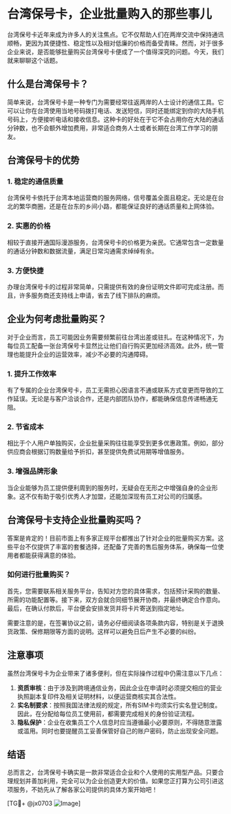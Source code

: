 # 台湾保号卡，企业批量购入的那些事儿

台湾保号卡近年来成为许多人的关注焦点。它不仅帮助人们在两岸交流中保持通讯顺畅，更因为其便捷性、稳定性以及相对低廉的价格而备受青睐。然而，对于很多企业来说，是否能够批量购买台湾保号卡便成了一个值得深究的问题。今天，我们就来聊聊这个话题。

## 什么是台湾保号卡？

简单来说，台湾保号卡是一种专门为需要经常往返两岸的人士设计的通信工具。它可以让你在台湾使用当地号码拨打电话、发送短信，同时还能绑定到你的大陆手机号码上，方便接听电话和接收信息。这种卡的好处在于它不会占用你在大陆的通话分钟数，也不会额外增加费用，非常适合商务人士或者长期在台湾工作学习的朋友。

## 台湾保号卡的优势

### 1. 稳定的通信质量
台湾保号卡依托于台湾本地运营商的服务网络，信号覆盖全面且稳定。无论是在台北的繁华商圈，还是在台东的乡间小路，都能保证良好的通话质量和上网体验。

### 2. 实惠的价格
相较于直接开通国际漫游服务，台湾保号卡的价格更为亲民。它通常包含一定数量的通话分钟数和数据流量，满足日常沟通需求绰绰有余。

### 3. 方便快捷
办理台湾保号卡的过程非常简单，只需提供有效的身份证明文件即可完成注册。而且，许多服务商还支持线上申请，省去了线下排队的麻烦。

## 企业为何考虑批量购买？

对于企业而言，员工可能因业务需要频繁前往台湾出差或驻扎。在这种情况下，为每位员工配备一张台湾保号卡显然比让他们自行购买更加经济高效。此外，统一管理也能提升企业的运营效率，减少不必要的沟通障碍。

### 1. 提升工作效率
有了专属的企业台湾保号卡，员工无需担心因语言不通或联系方式变更而导致的工作延误。无论是与客户洽谈合作，还是内部团队协作，都能确保信息传递畅通无阻。

### 2. 节省成本
相比于个人用户单独购买，企业批量采购往往能享受到更多优惠政策。例如，部分供应商会根据订购数量给予折扣，甚至提供免费试用期等增值服务。

### 3. 增强品牌形象
当企业能够为员工提供便利周到的服务时，无疑会在无形之中增强自身的企业形象。这不仅有助于吸引优秀人才加盟，还能加深现有员工对公司的归属感。

## 台湾保号卡支持企业批量购买吗？

答案是肯定的！目前市面上有多家正规平台都推出了针对企业的批量购买方案。这些平台不仅提供了丰富的套餐选择，还配备了完善的售后服务体系，确保每一位使用者都能获得满意的体验。

### 如何进行批量购买？

首先，您需要联系相关服务平台，告知对方您的具体需求，包括预计采购的数量、所需的功能配置等。接下来，双方会就合同细节展开协商，并最终确定合作意向。最后，在确认付款后，平台便会安排发货并将卡片寄送到指定地址。

需要注意的是，在签署协议之前，请务必仔细阅读各项条款内容，特别是关于退换货政策、保修期限等方面的说明。这样可以避免日后产生不必要的纠纷。

## 注意事项

虽然台湾保号卡为企业带来了诸多便利，但在实际操作过程中仍需注意以下几点：

1. **资质审核**：由于涉及到跨境通信业务，因此企业在申请时必须提交相应的营业执照副本复印件及相关证明材料，以便运营商核实其合法性。
2. **实名制要求**：按照我国法律法规的规定，所有SIM卡均须实行实名登记制度。因此，在分配给每位员工使用前，都需要完成相关的身份验证流程。
3. **隐私保护**：企业在收集员工个人信息时应当遵循最小必要原则，不得随意泄露或滥用。同时也要提醒员工妥善保管好自己的账户密码，防止出现安全问题。

## 结语

总而言之，台湾保号卡确实是一款非常适合企业和个人使用的实用型产品。只要合理规划并善加利用，完全可以为企业创造更大的价值。如果您正打算为公司引进这项服务，不妨先从了解各家公司提供的具体方案开始吧！

[TG💪+ @jx0703 ![Image](https://github.com/user-attachments/assets/dbca1d08-cadb-493c-b0ec-ad6f7a83f270)]
